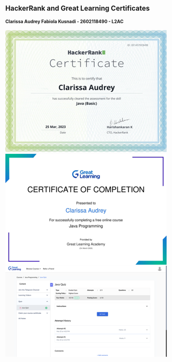 ## HackerRank and Great Learning Certificates

#### Clarissa Audrey Fabiola Kusnadi - 2602118490 - L2AC

<img src="./JavaBasicCertificate.png" width="750">
<img src="./QuizCertificate.jpg" width="750">
<img src="./QuizMarks.png" width="750">
